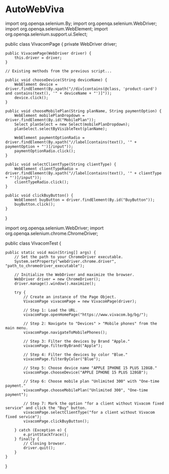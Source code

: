 # AutoWebViva
import org.openqa.selenium.By;
import org.openqa.selenium.WebDriver;
import org.openqa.selenium.WebElement;
import org.openqa.selenium.support.ui.Select;

public class VivacomPage {
    private WebDriver driver;

    public VivacomPage(WebDriver driver) {
        this.driver = driver;
    }

    // Existing methods from the previous script...

    public void chooseDevice(String deviceName) {
        WebElement device = driver.findElement(By.xpath("//div[contains(@class, 'product-card') and contains(text(), '" + deviceName + "')]"));
        device.click();
    }

    public void chooseMobilePlan(String planName, String paymentOption) {
        WebElement mobilePlanDropdown = driver.findElement(By.id("MobilePlan"));
        Select planSelect = new Select(mobilePlanDropdown);
        planSelect.selectByVisibleText(planName);

        WebElement paymentOptionRadio = driver.findElement(By.xpath("//label[contains(text(), '" + paymentOption + "')]/input"));
        paymentOptionRadio.click();
    }

    public void selectClientType(String clientType) {
        WebElement clientTypeRadio = driver.findElement(By.xpath("//label[contains(text(), '" + clientType + "')]/input"));
        clientTypeRadio.click();
    }

    public void clickBuyButton() {
        WebElement buyButton = driver.findElement(By.id("BuyButton"));
        buyButton.click();
    }
}

import org.openqa.selenium.WebDriver;
import org.openqa.selenium.chrome.ChromeDriver;

public class VivacomTest {

    public static void main(String[] args) {
        // Set the path to your ChromeDriver executable.
        System.setProperty("webdriver.chrome.driver", "path_to_chromedriver_executable");

        // Initialize the WebDriver and maximize the browser.
        WebDriver driver = new ChromeDriver();
        driver.manage().window().maximize();

        try {
            // Create an instance of the Page Object.
            VivacomPage vivacomPage = new VivacomPage(driver);

            // Step 1: Load the URL.
            vivacomPage.openHomePage("https://www.vivacom.bg/bg/");

            // Step 2: Navigate to "Devices" > "Mobile phones" from the main menu.
            vivacomPage.navigateToMobilePhones();

            // Step 3: Filter the devices by Brand "Apple."
            vivacomPage.filterByBrand("Apple");

            // Step 4: Filter the devices by color "Blue."
            vivacomPage.filterByColor("Blue");

            // Step 5: Choose device name "APPLE IPHONE 15 PLUS 128GB."
            vivacomPage.chooseDevice("APPLE IPHONE 15 PLUS 128GB");

            // Step 6: Choose mobile plan "Unlimited 300" with "One-time payment."
            vivacomPage.chooseMobilePlan("Unlimited 300", "One-time payment");

            // Step 7: Mark the option "for a client without Vivacom fixed service" and click the "Buy" button.
            vivacomPage.selectClientType("for a client without Vivacom fixed service");
            vivacomPage.clickBuyButton();

        } catch (Exception e) {
            e.printStackTrace();
        } finally {
            // Closing browser.
            driver.quit();
        }
    }
}
